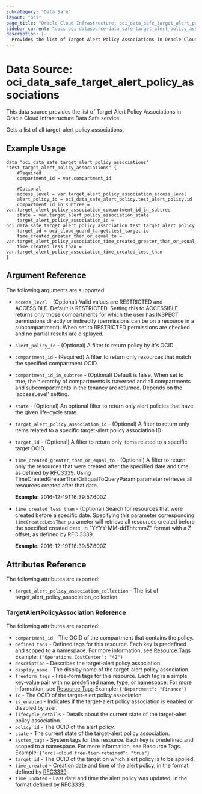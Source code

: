 ```yaml
---
subcategory: "Data Safe"
layout: "oci"
page_title: "Oracle Cloud Infrastructure: oci_data_safe_target_alert_policy_associations"
sidebar_current: "docs-oci-datasource-data_safe-target_alert_policy_associations"
description: |-
  Provides the list of Target Alert Policy Associations in Oracle Cloud Infrastructure Data Safe service
---
```


# Data Source: oci_data_safe_target_alert_policy_associations
This data source provides the list of Target Alert Policy Associations in Oracle Cloud Infrastructure Data Safe service.

Gets a list of all target-alert policy associations.


## Example Usage

```hcl
data "oci_data_safe_target_alert_policy_associations" "test_target_alert_policy_associations" {
	#Required
	compartment_id = var.compartment_id

	#Optional
	access_level = var.target_alert_policy_association_access_level
	alert_policy_id = oci_data_safe_alert_policy.test_alert_policy.id
	compartment_id_in_subtree = var.target_alert_policy_association_compartment_id_in_subtree
	state = var.target_alert_policy_association_state
	target_alert_policy_association_id = oci_data_safe_target_alert_policy_association.test_target_alert_policy_association.id
	target_id = oci_cloud_guard_target.test_target.id
	time_created_greater_than_or_equal_to = var.target_alert_policy_association_time_created_greater_than_or_equal_to
	time_created_less_than = var.target_alert_policy_association_time_created_less_than
}
```

## Argument Reference

The following arguments are supported:

* `access_level` - (Optional) Valid values are RESTRICTED and ACCESSIBLE. Default is RESTRICTED. Setting this to ACCESSIBLE returns only those compartments for which the user has INSPECT permissions directly or indirectly (permissions can be on a resource in a subcompartment). When set to RESTRICTED permissions are checked and no partial results are displayed.
* `alert_policy_id` - (Optional) A filter to return policy by it's OCID.
* `compartment_id` - (Required) A filter to return only resources that match the specified compartment OCID.
* `compartment_id_in_subtree` - (Optional) Default is false. When set to true, the hierarchy of compartments is traversed and all compartments and subcompartments in the tenancy are returned. Depends on the 'accessLevel' setting.
* `state` - (Optional) An optional filter to return only alert policies that have the given life-cycle state.
* `target_alert_policy_association_id` - (Optional) A filter to return only items related to a specific target-alert policy association ID.
* `target_id` - (Optional) A filter to return only items related to a specific target OCID.
* `time_created_greater_than_or_equal_to` - (Optional) A filter to return only the resources that were created after the specified date and time, as defined by [RFC3339](https://tools.ietf.org/html/rfc3339). Using TimeCreatedGreaterThanOrEqualToQueryParam parameter retrieves all resources created after that date.

  **Example:** 2016-12-19T16:39:57.600Z
* `time_created_less_than` - (Optional) Search for resources that were created before a specific date. Specifying this parameter corresponding `timeCreatedLessThan` parameter will retrieve all resources created before the specified created date, in "YYYY-MM-ddThh:mmZ" format with a Z offset, as defined by RFC 3339.

  **Example:** 2016-12-19T16:39:57.600Z


## Attributes Reference

The following attributes are exported:

* `target_alert_policy_association_collection` - The list of target_alert_policy_association_collection.

### TargetAlertPolicyAssociation Reference

The following attributes are exported:

* `compartment_id` - The OCID of the compartment that contains the policy.
* `defined_tags` - Defined tags for this resource. Each key is predefined and scoped to a namespace. For more information, see [Resource Tags](https://docs.cloud.oracle.com/iaas/Content/General/Concepts/resourcetags.htm) Example: `{"Operations.CostCenter": "42"}`
* `description` - Describes the target-alert policy association.
* `display_name` - The display name of the target-alert policy association.
* `freeform_tags` - Free-form tags for this resource. Each tag is a simple key-value pair with no predefined name, type, or namespace. For more information, see [Resource Tags](https://docs.cloud.oracle.com/iaas/Content/General/Concepts/resourcetags.htm)  Example: `{"Department": "Finance"}`
* `id` - The OCID of the target-alert policy association.
* `is_enabled` - Indicates if the target-alert policy association is enabled or disabled by user.
* `lifecycle_details` - Details about the current state of the target-alert policy association.
* `policy_id` - The OCID of the alert policy.
* `state` - The current state of the target-alert policy association.
* `system_tags` - System tags for this resource. Each key is predefined and scoped to a namespace. For more information, see Resource Tags. Example: `{"orcl-cloud.free-tier-retained": "true"}`
* `target_id` - The OCID of the target on which alert policy is to be applied.
* `time_created` - Creation date and time of the alert policy, in the format defined by [RFC3339](https://tools.ietf.org/html/rfc3339).
* `time_updated` - Last date and time the alert policy was updated, in the format defined by [RFC3339](https://tools.ietf.org/html/rfc3339).

